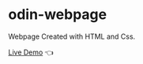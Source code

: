 # odin-webpage

Webpage Created with HTML and Css.

[Live Demo](https://farzadin.github.io/odin-webpage/) :point_left:
